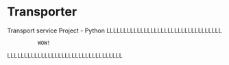 # Transporter
Transport service Project - Python
LLLLLLLLLLLLLLLLLLLLLLLLLLLLLLLLLL

              WOW!

LLLLLLLLLLLLLLLLLLLLLLLLLLLLLLLLLL
